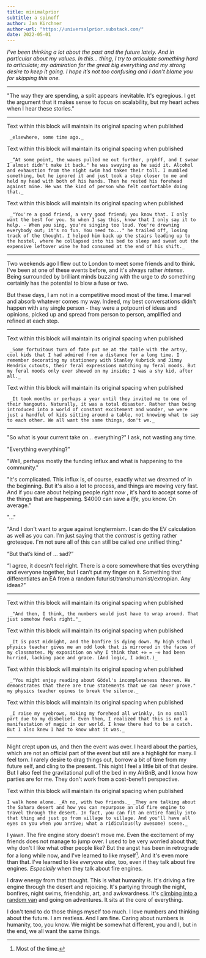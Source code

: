 ```yaml
---
title: minimalprior
subtitle: a spinoff
author: Jan Kirchner
author-url: "https://universalprior.substack.com/"
date: 2022-05-01
---
```



_I’ve been thinking a lot about the past and the future lately. And in particular about my values. In this… thing, I try to articulate something hard to articulate; my admiration for the great big everything and my strong desire to keep it going. I hope it’s not too confusing and I don’t blame you for skipping this one._

* * *

"The way they are spending, a split appears inevitable. It's egregious. I get the argument that it makes sense to focus on scalability, but my heart aches when I hear these stories."

* * *

Text within this block will maintain its original spacing when published
    
    
     _elsewhere, some time ago._

Text within this block will maintain its original spacing when published
    
    
     _“At some point, the waves pulled me out further, prphff, and I swear I almost didn't make it back." he was swaying as he said it. Alcohol and exhaustion from the night swim had taken their toll. I mumbled something, but he ignored it and just took a step closer to me and held my head with both of his hands. Then he rested his forehead against mine. He was the kind of person who felt comfortable doing that._

Text within this block will maintain its original spacing when published
    
    
     _"You're a good friend, a very good friend; you know that. I only want the best for you. So when I say this, know that I only say it to help. - When you sing, you're singing too loud. You're drowning everybody out; it's no fun. You need to..." he trailed off, losing track of the thought. I helped him back up the stairs leading up to the hostel, where he collapsed into his bed to sleep and sweat out the expensive leftover wine he had consumed at the end of his shift._

* * *

Two weekends ago I flew out to London to meet some friends and to think. I've been at one of these events before, and it's always rather _intense_. Being surrounded by brilliant minds buzzing with the urge to _do_ something certainly has the potential to blow a fuse or two.

But these days, I am not in a competitive mood most of the time. I marvel and absorb whatever comes my way. Indeed, my best conversations didn't happen with any single person - they were a potpourri of ideas and opinions, picked up and spread from person to person, amplified and refined at each step.

* * *

Text within this block will maintain its original spacing when published
    
    
     _Some fortuitous turn of fate put me at the table with the artsy, cool kids that I had admired from a distance for a long time. I remember decorating my stationery with Stanley Kubrick and Jimmy Hendrix cutouts, their feral expressions matching my feral moods. But my feral moods only ever showed on my inside; I was a shy kid, after all._

Text within this block will maintain its original spacing when published
    
    
     _It took months or perhaps a year until they invited me to one of their hangouts. Naturally, it was a total disaster. Rather than being introduced into a world of constant excitement and wonder, we were just a handful of kids sitting around a table, not knowing what to say to each other. We all want the same things, don't we._

* * *

"So what is your current take on... everything?" I ask, not wasting any time.

"Everything everything?"

"Well, perhaps mostly the funding influx and what is happening to the community."

"It's complicated. This influx is, of course, exactly what we dreamed of in the beginning. But it's also a lot to process, and things are moving very fast. And if you care about helping people _right now_ , it's hard to accept some of the things that are happening. $4000 can save a _life,_ you know. On average."

"..."

"And I don't want to argue against longtermism. I can do the EV calculation as well as you can. I'm just saying that the _contrast_ is getting rather grotesque. I'm not sure all of this can still be called _one_ unified thing."

“But that’s kind of … sad?”

“I agree, it doesn’t feel right. There is a core somewhere that ties everything and everyone together, but I can’t put my finger on it. Something that differentiates an EA from a random futurist/transhumanist/extropian. Any ideas?”

* * *

Text within this block will maintain its original spacing when published
    
    
     _"And then, I think, the numbers would just have to wrap around. That just somehow feels right."_

Text within this block will maintain its original spacing when published
    
    
     _It is past midnight, and the bonfire is dying down. My high school physics teacher gives me an odd look that is mirrored in the faces of my classmates. My exposition on why I think that +∞ = -∞ had been hurried, lacking pace and grace. (And logic, I admit.)_

Text within this block will maintain its original spacing when published
    
    
     _"You might enjoy reading about Gödel's incompleteness theorem. He demonstrates that there are true statements that we can never prove." my physics teacher opines to break the silence._

Text within this block will maintain its original spacing when published
    
    
     _I raise my eyebrows, making my forehead all wrinkly, in no small part due to my disbelief. Even then, I realized that this is not a manifestation of magic in our world. I knew there had to be a catch. But I also knew I had to know what it was._

* * *

Night crept upon us, and then the event was over. I heard about the parties, which are not an official part of the event but still are a highlight for many. I feel torn. I rarely desire to drag things out, borrow a bit of time from my future self, and cling to the present. This night I feel a little bit of that desire. But I also feel the gravitational pull of the bed in my AirBnB, and I know how parties are for me. They don't work from a cost-benefit perspective.

Text within this block will maintain its original spacing when published
    
    
    I walk home alone. _Ah no, with two friends._ _They are talking about the Sahara desert and how you can repurpose an old fire engine to travel through the desert. In fact, you can fit an entire family into that thing and just go from village to village. And you'll have all eyes on you when you arrive; what a ridiculous(ly awesome) scene._

I yawn. The fire engine story doesn’t move me. Even the excitement of my friends does not manage to jump over. I used to be very worried about that; why don't I like what other people like? But the angst has been in retrograde for a long while now, and I've learned to like myself[^1]. And it's even more than that. I've learned to like _everyone else,_ too, even if they talk about fire engines. _Especially_ when they talk about fire engines.

I draw energy from that thought. This is what humanity _is_. It's driving a fire engine through the desert and rejoicing. It's partying through the night, bonfires, night swims, friendship, art, and awkwardness. It's [climbing into a random van](https://forum.effectivealtruism.org/posts/cRsPfkyAKZ3crxynB/get-in-the-van) and going on adventures. It sits at the core of everything.

I don't tend to do those things myself too much. I love numbers and thinking about the future. I am restless. And I am fine. Caring about numbers is humanity, too, you know. We might be somewhat different, you and I, but in the end, we all want the same things.

[^1]:Most of the time.
